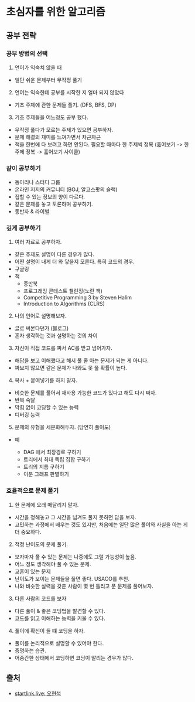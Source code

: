 # 초심자를 위한 알고리즘

## 공부 전략

### 공부 방법의 선택

1. 언어가 익숙치 않을 때

- 일단 쉬운 문제부터 무작정 풀기

2. 언어는 익숙한데 공부를 시작한 지 얼마 되지 않았다

- 기초 주제에 관한 문제들 풀기. (DFS, BFS, DP)

3. 기초 주제들을 어느정도 공부 했다.

- 무작정 풀다가 모르는 주제가 있으면 공부하자.
- 문제 해결의 재미를 느껴가면서 차근차근
- 책을 한번에 다 보려고 하면 안된다. 필요할 때마다 한 주제씩 정복 (훏어보기 -> 한 주제 정복 -> 훏어보기 사이클)

### 같이 공부하기

- 동아리나 스터디 그룹
- 온라인 저지의 커뮤니티 (BOJ, 알고스팟의 슬랙)
- 접할 수 있는 정보의 양이 다르다.
- 같은 문제를 놓고 토론하며 공부하기.
- 동반자 & 라이벌

### 깊게 공부하기

1. 여러 자료로 공부하자.

- 같은 주제도 설명이 다른 경우가 많다.
- 어떤 설명이 내게 더 와 닿을지 모른다. 특히 코드의 경우.
- 구글링
- 책
  - 종만북
  - 프로그래밍 콘테스트 챌린징(노란 책)
  - Competitive Programming 3 by Steven Halim
  - Introduction to Algorithms (CLRS)

2. 나의 언어로 설명해보자.

- 글로 써본다던가 (블로그)
- 혼자 생각하는 것과 설명하는 것의 차이

3. 자신이 직접 코드를 짜서 AC를 받고 넘어가자.

- 해답을 보고 이해했다고 해서 풀 줄 아는 문제가 되는 게 아니다.
- 짜보지 않으면 같은 문제가 나와도 못 풀 확률이 높다.

4. 복사 + 붙여넣기를 하지 말자.

- 비슷한 문제를 풀어서 재사용 가능한 코드가 있다고 해도 다시 짜자.
- 반복 숙달
- 막힘 없이 코딩할 수 있는 능력
- 디버깅 능력

5. 문제의 유형을 세분화해두자. (당연히 풀이도)

- 예

  - DAG 에서 최장경로 구하기
  - 트리에서 최대 독립 집합 구하기
  - 트리의 지름 구하기
  - 이분 그래프 판별하기

### 효율적으로 문제 풀기

1. 한 문제에 오래 매달리지 말자.

- 시간을 정해놓고 그 시간을 넘겨도 풀지 못하면 답을 보자.
- 고민하는 과정에서 배우는 것도 있지만, 처음에는 일단 많은 풀이와 사실을 아는 게 더 중요하다.

2. 적정 난이도의 문제 풀기.

- 보자마자 풀 수 있는 문제는 나중에도 그럴 가능성이 높음.
- 어느 정도 생각해야 풀 수 있는 문제.
- 교훈이 있는 문제
- 난이도가 보이는 문제들을 풀면 좋다. USACO를 추천.
- 나와 비슷한 실력을 갖춘 사람이 몇 번 틀리고 푼 문제를 풀어보자.

3. 다른 사람의 코드를 보자

- 다른 풀이 & 좋은 코딩법을 발견할 수 있다.
- 코드를 읽고 이해하는 능력을 키울 수 있다.

4. 풀이에 확신이 들 떄 코딩을 하자.

- 풀이를 논리적으로 설명할 수 있어야 한다.
- 증명하는 습관.
- 어중간한 상태에서 코딩하면 코딩이 말리는 경우가 많다.

## 출처

- [startlink.live: 오현석](https://www.youtube.com/watch?v=_Q6IOHu6MyA)
